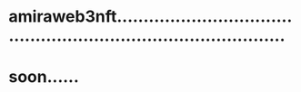 # amiraweb3nft.....................................................................................
# soon......
